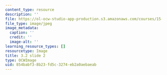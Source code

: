 ```yaml
---
content_type: resource
description: ''
file: https://ol-ocw-studio-app-production.s3.amazonaws.com/courses/15-s21-nuts-and-bolts-of-business-plans-january-iap-2014/854babf38b23fd5c3274eb2a0aebaeab_Slide2.JPG
file_type: image/jpeg
image_metadata:
  caption: ''
  credit: ''
  image-alt: ''
learning_resource_types: []
resourcetype: Image
title: 3.2 slide 2
type: OCWImage
uid: 854babf3-8b23-fd5c-3274-eb2a0aebaeab
---
```

